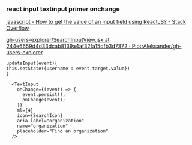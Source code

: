 ### react input textinput primer onchange


[javascript - How to get the value of an input field using ReactJS? - Stack Overflow](https://stackoverflow.com/questions/36683770/how-to-get-the-value-of-an-input-field-using-reactjs "javascript - How to get the value of an input field using ReactJS? - Stack Overflow")



[gh-users-explorer/SearchInputView.jsx at 244e6659d4d33dcab8139a4af32fa15dfb3d7372 · PiotrAleksander/gh-users-explorer](https://github.com/PiotrAleksander/gh-users-explorer/blob/244e6659d4d33dcab8139a4af32fa15dfb3d7372/src/components/views/SearchInputView.jsx "gh-users-explorer/SearchInputView.jsx at 244e6659d4d33dcab8139a4af32fa15dfb3d7372 · PiotrAleksander/gh-users-explorer")


 

```
updateInput(event){
this.setState({username : event.target.value})
}

  <TextInput
    onChange={(event) => {
      event.persist();
      onChange(event);
    }}
    ml={4}
    icon={SearchIcon}
    aria-label="organization"
    name="organization"
    placeholder="Find an organization"
  />
```
